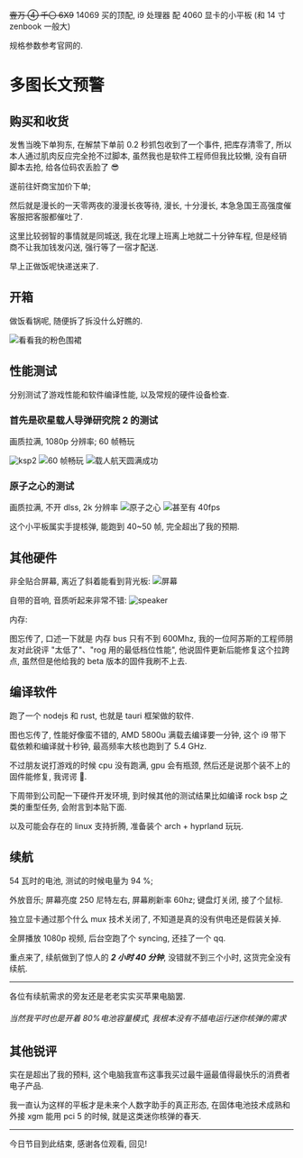 <del>壹万 ④ 千〇 6Ⅹ9</del> 14069 买的顶配, i9 处理器 配 4060 显卡的小平板 (和 14 寸 zenbook 一般大)

规格参数参考官网的.

# **多图长文预警**

## 购买和收货

发售当晚下单狗东, 在解禁下单前 0.2 秒抓包收到了一个事件, 把库存清零了, 所以本人通过肌肉反应完全抢不过脚本, 虽然我也是软件工程师但我比较懒, 没有自研脚本去抢, 给各位码农丢脸了 😎

遂前往奸商宝加价下单;

然后就是漫长的一天零两夜的漫漫长夜等待, 漫长, 十分漫长, 本急急国王高强度催客服把客服都催吐了.

这里比较弱智的事情就是同城送, 我在北理上班离上地就二十分钟车程, 但是经销商不让我加钱发闪送, 强行等了一宿才配送.

早上正做饭呢快递送来了.

## 开箱

做饭看锅呢, 随便拆了拆没什么好瞧的.

![看看我的粉色围裙](https://i.imgur.com/4LcLpHr.jpg)

## 性能测试

分别测试了游戏性能和软件编译性能, 以及常规的硬件设备检查.

### 首先是砍星载人导弹研究院 2 的测试

画质拉满, 1080p 分辨率; 60 帧畅玩

![ksp2](https://i.imgur.com/VmbgLFw.png)
![60 帧畅玩](https://i.imgur.com/AX8Nmza.png)
![载人航天圆满成功](https://i.imgur.com/2ZUAaw9.png)

### 原子之心的测试

画质拉满, 不开 dlss, 2k 分辨率
![原子之心](https://i.imgur.com/BWDbLSF.png)
![甚至有 40fps](https://i.imgur.com/cnpfV9z.png)

这个小平板属实手提核弹, 能跑到 40~50 帧, 完全超出了我的预期.

## 其他硬件

非全贴合屏幕, 离近了斜着能看到背光板:
![屏幕](https://i.imgur.com/LhnubKR.jpg)

自带的音响, 音质听起来非常不错:
![speaker](https://i.imgur.com/WALOzwq.png)

内存:

图忘传了, 口述一下就是 内存 bus 只有不到 600Mhz, 我的一位阿苏斯的工程师朋友对此锐评 "太低了"、"rog 用的最低档位性能", 他说固件更新后能修复这个拉跨点, 虽然但是他给我的 beta 版本的固件我刷不上去.

## 编译软件

跑了一个 nodejs 和 rust, 也就是 tauri 框架做的软件.

图也忘传了, 性能好像蛮不错的, AMD 5800u 满载去编译要一分钟, 这个 i9 带下载依赖和编译就十秒钟, 最高频率大核也跑到了 5.4 GHz.

不过朋友说打游戏的时候 cpu 没有跑满, gpu 会有瓶颈, 然后还是说那个装不上的固件能修复, 我谔谔 🤡.

下周带到公司配一下硬件开发环境, 到时候其他的测试结果比如编译 rock bsp 之类的重型任务, 会附言到本贴下面.

以及可能会存在的 linux 支持折腾, 准备装个 arch + hyprland 玩玩.

## 续航

54 瓦时的电池, 测试的时候电量为 94 %;

外放音乐; 屏幕亮度 250 尼特左右, 屏幕刷新率 60hz; 键盘灯关闭, 接了个鼠标.

独立显卡通过那个什么 mux 技术关闭了, 不知道是真的没有供电还是假装关掉.

全屏播放 1080p 视频, 后台空跑了个 syncing, 还挂了一个 qq.

重点来了, 续航做到了惊人的 **_2 小时 40 分钟_**, 没错就不到三个小时, 这货完全没有续航.

---

各位有续航需求的旁友还是老老实实买苹果电脑罢.

###### 当然我平时也是开着 80%电池容量模式, 我根本没有不插电运行迷你核弹的需求

## 其他锐评

实在是超出了我的预料, 这个电脑我宣布这事我买过最牛逼最值得最快乐的消费者电子产品.

我一直认为这样的平板才是未来个人数字助手的真正形态, 在固体电池技术成熟和外接 xgm 能用 pci 5 的时候, 就是这类迷你核弹的春天.

---

今日节目到此结束, 感谢各位观看, 回见!
